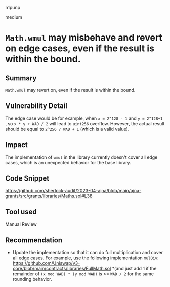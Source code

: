 n1punp

medium

# `Math.wmul` may misbehave and revert on edge cases, even if the result is within the bound.

## Summary
`Math.wmul` may revert on, even if the result is within the bound.

## Vulnerability Detail
The edge case would be for example, when `x = 2^128 - 1` and `y = 2^128+1` , so `x * y + WAD / 2` will lead to `uint256` overflow. However, the actual result should be equal to `2^256 / WAD + 1` (which is a valid value). 

## Impact
The implementation of `wmul` in the library currently doesn't cover all edge cases, which is an unexpected behavior for the base library.

## Code Snippet
https://github.com/sherlock-audit/2023-04-ajna/blob/main/ajna-grants/src/grants/libraries/Maths.sol#L38

## Tool used

Manual Review

## Recommendation
- Update the implementation so that it can do full multiplication and cover all edge cases. For example, use the following implementation `mulDiv`:
https://github.com/Uniswap/v3-core/blob/main/contracts/libraries/FullMath.sol
*(and just add 1 if the remainder of `(x mod WAD) * (y mod WAD)` is >= `WAD / 2` for the same rounding behavior.
